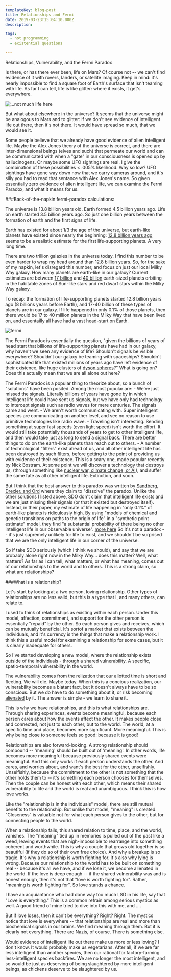 ```yaml
---
templateKey: blog-post
title: Relationships and Fermi
date: 2019-03-23T15:04:10.000Z
description:

tags:
  - not programming
  - existential questions

---
```

Relationships, Vulnerability, and the Fermi Paradox

Is there, or has there ever been, life on Mars?  Of course not -- we can't find evidence of it with rovers, landers, or satellite imaging.  Keep in mind: it's nearly impossible to find a square foot of Earth's surface that isn't teaming with life.  As far I can tell, life is like glitter: where it exists, it get's everywhere.

<img src="/img/mars.jpg" title="...not much life here"/>


But what about elsewhere in the universe?  It seems that the universe might be analogous to Mars and to glitter: if we don't see evidence of intelligent life out there, then it's not there.  It would have spread so much, that we would see it.

Some people believe that we already have good evidence of alien intelligent life.  Maybe the Alex Jones theory of the universe is correct, and there are inter-dimensional beings (elves and such) that permeate our world and can be communicated with when a "gate" in our consciousness is opened up by hallucinogens.  Or maybe some UFO sightings are real.  I give the combination of these possibilities < .005% likelihood.  Why so low?  UFO sightings have gone way down now that we carry cameras around, and it's silly you had to read that sentance with Alex Jones's name.  So given essentially zero evidence of alien intelligent life, we can examine the Fermi Paradox, and what it means for us.

###Back-of-the-napkin fermi-paradox calculations:

The universe is 13.8 billion years old.  Earth formed 4.5 billion years ago. Life on earth started 3.5 billion years ago.  So just one billion years between the formation of earth and the first signs of life.

Earth has existed for about 1/3 the age of the universe, but earth-like planets have existed since nearly the beginning: [12.8 billion years ago](https://www.forbes.com/sites/startswithabang/2018/11/28/what-was-it-like-when-the-first-habitable-planets-formed/#1d574a6361eb) seems to be a realistic estimate for the first life-supporting planets.  A very long time.

There are two trillion galaxies in the universe today.  I find this number to be even harder to wrap my head around than 12.8 billion years.  So, for the sake of my napkin, let's disregard this number, and focus on just our local Milky Way galaxy.  How many planets are earth-like in our galaxy?  Current estimates are between [17 billion](https://www.space.com/19157-billions-earth-size-alien-planets-aas221.html) and [40 billion](https://www.nytimes.com/2013/11/05/science/cosmic-census-finds-billions-of-planets-that-could-be-like-earth.html) earth-sized planets orbiting in the habitable zones of Sun-like stars and red dwarf stars within the Milky Way galaxy. 

To recap: the formation of life-supporting planets started 12.8 billion years ago (8 billions years before Earth), and 17-40 billion of these types of planets are in our galaxy.  If life happened in only 0.1% of those planets, then there would be 17 to 40 million planets in the Milky Way that have been lived on, and essentailly all have had a vast head-start on Earth.

![fermi](/img/fermi.jpg)

The Fermi Paradox is essentially the question, "given the billions of years of head start that billions of life-supporting planets have had in our galaxy, why haven't we seen any evidence of life?  Shouldn't signals be visible everywhere?  Shouldn't our galaxy be teaming with spaceships?  Shouldn't sophisticated life that existed millions of years ago have left evidence of their existence, like huge clusters of [dyson spheres](https://en.wikipedia.org/wiki/Dyson_sphere)?"  What is going on?  Does this actually mean that we are all alone out here?

The Fermi Paradox is a popular thing to theorize about, so a bunch of "solutions" have been posited.  Among the most popular are:
	- We've just missed the signals.  Literally billions of years have gone by in which intelligent life could have sent us signals, but we have only had technology to intercept signals such as radio waves for mere centuries.  The signals came and went.
	- We aren't worth communicating with.  Super intelligent species are communicating on another level, and see no reason to use primitive technologies like radio wave.
	- Traveling isn't interesting.  Sending something at super fast speeds (even light speed) isn't worth the effort.  It would still take potentially thousands of years to get to other intelligent life, and then would take just as long to send a signal back.  There are better things to do on the earth-like planets than reach out to others.
	- A number of technological "filters" exist ahead of us, and all other intelligent life has been destroyed by such filters, before getting to the point of providing us with evidence of their existence.  This is a scary one, made popular recently by Nick Bostram.  At some point we will discover a technology that destroys us, (through something like [nuclear war, climate change, or AI](https://www.newyorker.com/magazine/2015/11/23/doomsday-invention-artificial-intelligence-nick-bostrom)), and suffer the same fate as all other intelligent life.  Extinction, and soon.

But I think that the best answer to this paradox was written by [Sandberg, Drexler, and Ord](https://arxiv.org/abs/1806.02404) where they claim to "dissolve" the paradox.  Unlike the other solutions I listed above, SDO don't claim that intelligent life exists and we are just missing their signals (or that it existed but destroyed itself).  Instead, in their paper, my estimate of life happening in "only 0.1%" of earth-like planets is ridiculously high.  By using "models of chemical and genetic transitions on paths to the origin of life" in a "synthetic point estimate" model, they find "a substantial probability of there being no other intelligent life in our observable universe". [more here](https://slatestarcodex.com/2018/07/03/ssc-journal-club-dissolving-the-fermi-paradox/)  So it's not a paradox -- it's just supremely unlikely for life to exist, and we shouldn't be surprised that we are the only intelligent life in our corner of the universe.

So if take SDO seriously (which I think we should), and say that we are probably alone right now in the Milky Way... does this matter?  Well, what matters?  As far as I can tell, what matters, or what has meaning, comes out of our relationships to the world and to others.  This is a strong claim, so what are relationships?

###What is a relationship?

Let's start by looking at a two person, loving relationship.  Other types of relationships are no less valid, but this is a type that I, and many others, can relate to.  

I used to think of relationships as existing within each person.  Under this model, affection, commitment, and support for the other person is essentially "repaid" by the other.  So each person gives and receives, which can be mutually beneficial.  It's sortof a market that exists between the individuals, and it's currency is the things that make a relationship work.  I think this a useful model for examining a relationship for some cases, but it is clearly inadequate for others.

So I've started developing a new model, where the relationship exists outside of the individuals - through a shared vulnerability.  A specific, spatio-temporal vulnerability in the world.

The vulnerability comes from the relization that our allotted time is short and fleeting.  We will die.  Maybe today.  When this is a concious realization, our vulnerability becomes a blatant fact, but it doesn't always have to be so conscious.  But we do have to do something about it, or risk becoming [alienated](https://en.wikipedia.org/wiki/Philosophy_of_S%C3%B8ren_Kierkegaard#Alienation) by it.  The answer is simple - we learn to share it.

This is why we have relationships, and this is what relationships are.  Through sharing experinces, events become meaningful, because each person cares about how the events affect the other.  It makes people close and connected, not just to each other, but to the world.  The world, at a specific time and place, becomes more significant.  More meaningful.  This is why being close to someone feels so good: because it is good!

Relationships are also forward-looking.  A strong relationship should compound -- 'meaning' should be built out of 'meaning'.  In other words, life becomes more meaningful because previously shared events were meaningful.  And this only works if each person understands the other.  And cares, and worries about, and want's the best for the other, unselfishly.  Unselfishly, because the commitment to the other is not something that the other holds them to -- it's something each person chooses for themselves. Then the couple can be honest with each other, which means their shared vulnerability to life and the world is real and unambiguous.  I think this is how love works.

Like the "relationship is in the individuals" model, there are still mutual benefits to the relationship.  But unlike that model, "meaning" is created.  "Closeness" is valuable not for what each person gives to the other, but for connecting people to the world.

When a relationship fails, this shared relation to time, place, and the world, vanishes.  The "meaning" tied up in memories is pulled out of the past like a weed, leaving events that are nigh-impossible to rearrange into something coherent and worthwhile.  This is why a couple that grows old together is so beautiful (if they do so of their own free choice).  And why a breakup is so tragic.  It's why a relationship is worth fighting for.  It's also why lying is wrong.  Because our relationship to the world has to be built on something real -- because it's all we have, and if we lose it, we become alienated in the world.  If the love is deep enough -- if the shared vulnerability was and is honest enough, then it's not that "love is worth fighting for".  Rather, "meaning is worth fighting for".  So love stands a chance.

I have an acquiantance who had done way too much LSD in his life, say that "Love is everything."  This is a common refrain among serious mystics as well.  A good friend of mine tried to dive into this with me, and ....


But if love loses, then it can't be everything?  Right?  Right.  The mystics notice that love is everywhere -- that relationships are real and more than biochemical signals in our brains.  We find meaning through them.  But it is clearly not everything.  There are Nazis, of course.  There is something else.

Would evidence of intelligent life out there make us more or less loving?  I don't know.  It would probably make us vegetarians.  After all, if we are far less intelligent than another species, then our rational for factory-farming less-intelligent species backfires.  We are no longer the most intelligent, and so would be just as deserving of being slaughtered by more intelligent beings, as chickens deserve to be slaughtered by us.


